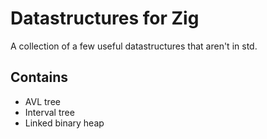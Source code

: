 # Datastructures for Zig

A collection of a few useful datastructures that aren't in std.

## Contains

- AVL tree
- Interval tree
- Linked binary heap
